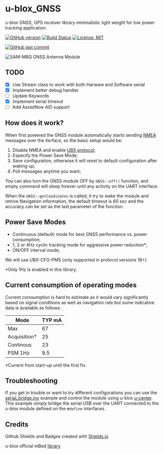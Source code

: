 # u-blox_GNSS

u-blox GNSS, GPS receiver library minimalistic light weight for low power tracking application.

[![GitHub version](https://img.shields.io/github/release/ldab/u-blox_GNSS.svg)](https://github.com/ldab/u-blox_GNSS/releases/latest)
[![Build Status](https://travis-ci.org/ldab/u-blox_GNSS.svg?branch=master)](https://travis-ci.org/ldab/u-blox_GNSS)
[![License: MIT](https://img.shields.io/badge/License-MIT-green.svg)](https://github.com/ldab/u-blox_GNSS/blob/master/LICENSE)

[![GitHub last commit](https://img.shields.io/github/last-commit/ldab/u-blox_GNSS.svg?style=social)](https://github.com/ldab/u-blox_GNSS)

![SAM-M8Q GNSS Antenna Module](https://www.u-blox.com/sites/default/files/styles/product_full/public/products/SAM-M8Q.png)

## TODO

- [x] Use Stream class to work with both Harware and Software serial
- [x] Implement better debug handler
- [ ] Update Keywords
- [x] Implement serial timeout
- [ ] Add AssistNow AID support

## How does it work?

When first powered the GNSS module automatically starts sending [NMEA](https://en.wikipedia.org/wiki/NMEA_0183) messages over the iterface, so the basic setup would be:
1. Disable NMEA and enable [UBX protocol](./extras/u-blox8-M8_ReceiverDescrProtSpec_(UBX-13003221)_Public.pdf);
2. Especify the Power Save Mode;
3. Save configuration, otherwise it will reset to default configuration after waking up;
4. Poll messages anytime you want;

You can also turn the GNSS module OFF by ```GNSS::off()``` function, and empty command will sleep forever until any activity on the UART interface.

When the ```GNSS::getCoodinates``` is called, it try to wake the module and retrive Navigation information, the default timeout is *60 sec* and the accuracy can be set as the last parameter of the function.

## Power Save Modes

* Continuous (default) mode for best GNSS performance vs. power consumption;
* 1, 2 or 4Hz cyclic tracking mode for aggressive power reduction*;
* ON/OFF interval mode;

We will use UBX-CFG-PMS (only supported in protocol versions 18+).

*Only 1Hz is enabled in this library.

## Current consumption of operating modes

Current comsumption is hard to estimate as it would vary significantly based on signal conditions as well as navigation rate but some indicative data is available as follows:

Mode        | TYP mA
------------|--------
Max         | 67
Acquisition*| 25
Continous   | 23
PSM 1Hz     | 9.5

*Current from start-up until the first fix.

## Troubleshooting

If you get in trouble or want to try different configurations you can use the [serial_bridge.ino](./examples/Serial_Bridge/serial_bridge.ino) example and control the module using u-blox [u-center](https://www.u-blox.com/en/product/u-center). This example simply bridge the serial USB over the UART connected to the u-blox module defined on the ```#define``` interfaces.

## Credits

Github Shields and Badges created with [Shields.io](https://github.com/badges/shields/)

u-blox official mBed [library](https://os.mbed.com/teams/ublox/code/gnss/)
